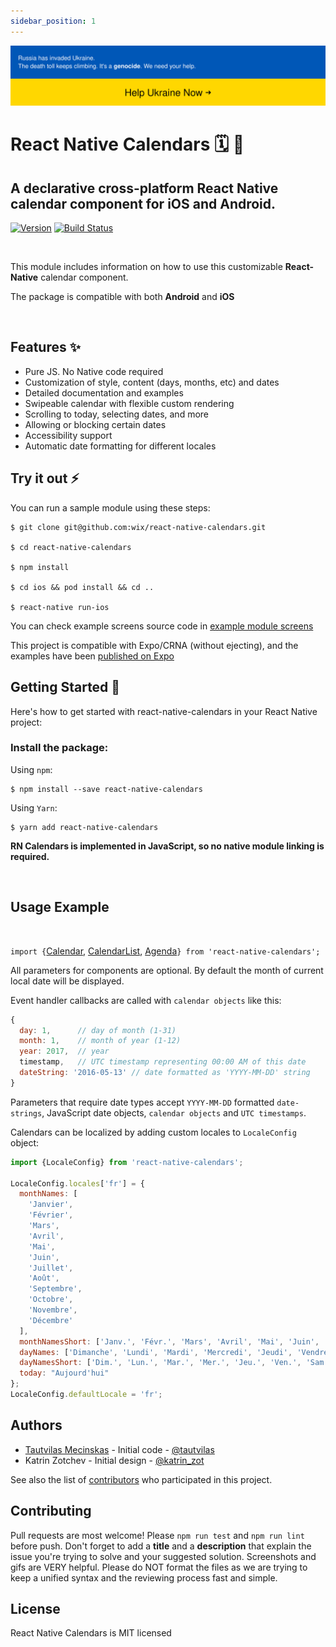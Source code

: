 ```yaml
---
sidebar_position: 1
---
```


[![Stand With Ukraine](https://raw.githubusercontent.com/vshymanskyy/StandWithUkraine/main/banner2-direct.svg)](https://stand-with-ukraine.pp.ua)

# React Native Calendars 🗓️ 📆

## A declarative cross-platform React Native calendar component for iOS and Android.

[![Version](https://img.shields.io/npm/v/react-native-calendars.svg)](https://www.npmjs.com/package/react-native-calendars)
[![Build Status](https://travis-ci.org/wix/react-native-calendars.svg?branch=master)](https://travis-ci.org/wix/react-native-calendars)

<br>

This module includes information on how to use this customizable **React-Native** calendar component.

The package is compatible with both **Android** and **iOS**

<br>


## Features ✨
* Pure JS. No Native code required
* Customization of style, content (days, months, etc) and dates
* Detailed documentation and examples
* Swipeable calendar with flexible custom rendering
* Scrolling to today, selecting dates, and more
* Allowing or blocking certain dates
* Accessibility support
* Automatic date formatting for different locales


## Try it out ⚡

You can run a sample module using these steps:

```
$ git clone git@github.com:wix/react-native-calendars.git

$ cd react-native-calendars

$ npm install

$ cd ios && pod install && cd ..

$ react-native run-ios
```

You can check example screens source code in [example module screens](https://github.com/wix-private/wix-react-native-calendar/tree/master/example/src/screens)

This project is compatible with Expo/CRNA (without ejecting), and the examples have been [published on Expo](https://expo.io/@community/react-native-calendars-example)


## Getting Started 🔧

Here's how to get started with react-native-calendars in your React Native project:

### Install the package:

Using `npm`:
```
$ npm install --save react-native-calendars
```

Using `Yarn`:
```
$ yarn add react-native-calendars
```

**RN Calendars is implemented in JavaScript, so no native module linking is required.**

<br>

## Usage Example

<br>

`import {`[Calendar](#calendar), [CalendarList](#calendarlist), [Agenda](#agenda)`} from 'react-native-calendars';`

All parameters for components are optional. By default the month of current local date will be displayed.

Event handler callbacks are called with `calendar objects` like this:

```javascript
{
  day: 1,      // day of month (1-31)
  month: 1,    // month of year (1-12)
  year: 2017,  // year
  timestamp,   // UTC timestamp representing 00:00 AM of this date
  dateString: '2016-05-13' // date formatted as 'YYYY-MM-DD' string
}
```

Parameters that require date types accept `YYYY-MM-DD` formatted `date-strings`, JavaScript date objects, `calendar objects` and `UTC timestamps`.

Calendars can be localized by adding custom locales to `LocaleConfig` object:

```javascript
import {LocaleConfig} from 'react-native-calendars';

LocaleConfig.locales['fr'] = {
  monthNames: [
    'Janvier',
    'Février',
    'Mars',
    'Avril',
    'Mai',
    'Juin',
    'Juillet',
    'Août',
    'Septembre',
    'Octobre',
    'Novembre',
    'Décembre'
  ],
  monthNamesShort: ['Janv.', 'Févr.', 'Mars', 'Avril', 'Mai', 'Juin', 'Juil.', 'Août', 'Sept.', 'Oct.', 'Nov.', 'Déc.'],
  dayNames: ['Dimanche', 'Lundi', 'Mardi', 'Mercredi', 'Jeudi', 'Vendredi', 'Samedi'],
  dayNamesShort: ['Dim.', 'Lun.', 'Mar.', 'Mer.', 'Jeu.', 'Ven.', 'Sam.'],
  today: "Aujourd'hui"
};
LocaleConfig.defaultLocale = 'fr';
```

## Authors

- [Tautvilas Mecinskas](https://github.com/tautvilas/) - Initial code - [@tautvilas](https://twitter.com/Tautvilas)
- Katrin Zotchev - Initial design - [@katrin_zot](https://twitter.com/katrin_zot)

See also the list of [contributors](https://github.com/wix/react-native-calendar-components/contributors) who participated in this project.

## Contributing

Pull requests are most welcome!
Please `npm run test` and `npm run lint` before push.
Don't forget to add a **title** and a **description** that explain the issue you're trying to solve and your suggested solution.
Screenshots and gifs are VERY helpful.
Please do NOT format the files as we are trying to keep a unified syntax and the reviewing process fast and simple.

## License

React Native Calendars is MIT licensed